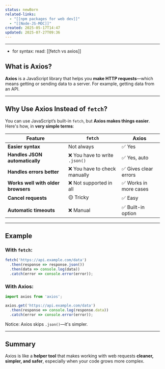 ```yaml
---
status: newBorn
related-links:
  - "[[npm packages for web dev]]"
  - "[[Node-JS-MOC]]"
created: 2025-05-17T14:47
updated: 2025-07-27T09:36
---
```

---

- for syntax: read: [[fetch vs axios]]

## What is Axios?

**Axios** is a JavaScript library that helps you **make HTTP requests**—which means getting or sending data to a server. For example, getting data from an API.

---

## Why Use Axios Instead of `fetch`?

You can use JavaScript’s built-in `fetch`, but **Axios makes things easier**. Here's how, in **very simple terms**:

| Feature | `fetch` | Axios |
|--------|--------|-------|
| **Easier syntax** | Not always | ✅ Yes |
| **Handles JSON automatically** | ❌ You have to write `.json()` | ✅ Yes, auto |
| **Handles errors better** | ❌ You have to check manually | ✅ Gives clear errors |
| **Works well with older browsers** | ❌ Not supported in all | ✅ Works in more cases |
| **Cancel requests** | 🟡 Tricky | ✅ Easy |
| **Automatic timeouts** | ❌ Manual | ✅ Built-in option |

---

## Example

### With `fetch`:
```js
fetch('https://api.example.com/data')
  .then(response => response.json())
  .then(data => console.log(data))
  .catch(error => console.error(error));
```

### With **Axios**:
```js
import axios from 'axios';

axios.get('https://api.example.com/data')
  .then(response => console.log(response.data))
  .catch(error => console.error(error));
```

Notice: Axios skips `.json()`—it's simpler.

---

## Summary

Axios is like a **helper tool** that makes working with web requests **cleaner, simpler, and safer**, especially when your code grows more complex.



